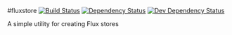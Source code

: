 #fluxstore
[![Build Status](https://travis-ci.org/joshswan/fluxstore.svg?branch=master)](https://travis-ci.org/joshswan/fluxstore) [![Dependency Status](https://david-dm.org/joshswan/fluxstore.svg)](https://david-dm.org/joshswan/fluxstore) [![Dev Dependency Status](https://david-dm.org/joshswan/fluxstore/dev-status.svg)](https://david-dm.org/joshswan/fluxstore#info=devDependencies)

A simple utility for creating Flux stores
